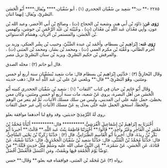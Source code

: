 ٢٢٨٥ -** ت:** سَعِيد بن سُفْيَان الجحدري (١) ، أبو سُفْيَان،**** ويُقال:**** أَبُو الْحَسَن البَصْرِيّ، ويُقال: إنهما اثنان.

**رَوَى عَن:** دَاوُد بْن أَبي هند، وشعبة بْن الحجاج (ت) ، وصالح بْن أَبي الأخضر، وعبد الله بْن عون، وأَبِي مَعْدَان عَبد اللَّهِ بْن مَعْدَان (ت) ، وعُيَيْنَة بْن عَبْد الرَّحْمَنِ بْن جوشن، وكهمس بْن الْحَسَن، والمستمر بْن الريان، وهشام الدستوائي.

**رَوَى عَنه:** إِبْرَاهِيم بْن بسطام، وأَحْمَد بْن عبدة الضَّبِّيّ، وحبيب بْن بِشْر العتكي، وزيد بن أخرم الطائي، وعُقْبَة بْن مكرم العمي (ت) ، ومحمد بْن بشار، ومحمد بْن المثنى (ت) ، والمرقش بْن حكيم البَصْرِيّ، ويزيد بْن سنان البَصْرِيّ نزيل مصر.

قال أبو حاتم (٢) : محله الصدق.

وقَال البُخارِيُّ (٣) : حَدَّثَنِي إِبْرَاهِيم بْن بسطام قال: مات سَعِيد بْنسُفْيَان سنة أربع أو خمس ومئتين، وهُوَ البَصْرِيّ.** قال:** وبلغني عَنْ علي بْن عَبد اللَّهِ أنه قال: ذهب حديثه.

وَقَال أَبُو حَاتِم بْن حبان فِي كتاب "الثقات" (١) : سَعِيد بْن سُفْيَان الجحدري كنيته أَبُو الْحَسَن من أهل البصرة، يروي عَنْ شعبة، مات سنة أربع أو خمس ومئتين، وكان ممن يخطئ، حمل عليه علي ابن المديني، وليس من سلك مسلك الأثبات، ثُمَّ لم يتعر من الوهم والخطأ، استحق الحمل عليه حَتَّى يعدل بِهِ عَنْ مسلك الأثبات إِلَى غير حمل الثقات.

روى لَهُ التِّرْمِذِيّ حديثين، وقد وقع لنا أحدهما موافقة بعلو.

أَخْبَرَنَا بِهِ إِبْرَاهِيمُ بْنُ إِسْمَاعِيلَ الْقُرَشِيُّ،********** قال:********** أَنْبَأَنَا مُحَمَّدُ بْنُ مَعْمَرِ بْنِ الْفَاخِرِ وغَيْرُ واحِدٍ،** قَالُوا:** أَخْبَرَتْنَا فَاطِمَةُ بِنْتُ عَبد اللَّهِ،** قَالَتْ:** أخبرنا أَبُو بَكْرِ بْنُ رِيذَةَ، قال: أخبرنا أَبُو الْقَاسِمِ الطَّبَرَانِيُّ، قال (٢) : حَدَّثَنَا زَكَرِيَّا بْنُ يَحْيَى السَّاجِيُّ، قال: حَدَّثَنَا مُحَمَّدُ بْنُ الْمُثَنَّى، قال: حَدَّثَنَا سَعِيد بْنُ سُفْيَانَ الْجَحْدَرِيُّ، قال: حَدَّثَنَا شُعْبَةُ، عَنْ قَتَادَةَ، عَنِ الْحَسَنِ، عَنْ سَمُرَة،** عَنِ النَّبِيِّ صلى الله عليه وسَلَّمَ مِثْلُ حَدِيثٍ قَبْلَهُ:** مَنْ تَوَضَّأَ يَوْمَ الْجُمُعَةِ فَبِهَا ونِعْمَتْ، ومَنِ اغْتَسَلَ فَالْغُسْلُ أَفْضَلُ.

رواه (٣) عَنْ مُحَمَّد بْن المثنى، فوافقناه فيه بعلو،** وَقَال:** حسن.